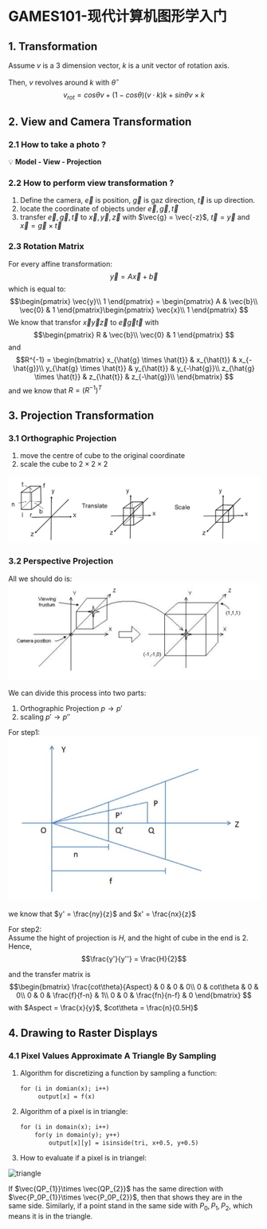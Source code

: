 # GAMES101-现代计算机图形学入门
## 1. Transformation
Assume $v$ is a 3 dimension vector,  $k$ is a unit vector of rotation axis.  

Then, $v$ revolves around $k$ with $\theta^{\circ}$
$$v_{rot} = cos\theta v + (1-cos\theta) (v\cdot k)k + sin\theta v \times k$$

## 2. View and Camera Transformation
### 2.1 How to take a photo ?    
:bulb: **Model - View - Projection**     
### 2.2 How to perform view transformation ?
1. Define the camera, $\vec{e}$ is position, $\vec{g}$ is gaz direction, $\vec{t}$ is up direction.
2. locate the coordinate of objects under $\vec{e},\vec{g},\vec{t}$
3. transfer $\vec{e},\vec{g},\vec{t}$ to $\vec{x},\vec{y},\vec{z}$ with $\vec{g} = \vec{-z}$, $\vec{t} = \vec{y}$ and $\vec{x} = \vec{g}\times \vec{t}$
### 2.3 Rotation Matrix
For every affine transformation:
$$\vec{y} = A\vec{x}+\vec{b}$$
which is equal to:
$$\begin{pmatrix}
\vec{y}\\
1    
\end{pmatrix} = \begin{pmatrix}
    A & \vec{b}\\
    \vec{0} & 1
\end{pmatrix}\begin{pmatrix}
    \vec{x}\\
    1
\end{pmatrix}
$$
We know that transfor $\vec{x}\vec{y}\vec{z}$ to $\vec{e}\vec{g}\vec{t}$ with 
$$\begin{pmatrix}
R & \vec{b}\\
\vec{0} & 1
\end{pmatrix}
$$
and
$$R^{-1} = \begin{bmatrix}
x_{\hat{g} \times \hat{t}} & x_{\hat{t}} & x_{-\hat{g}}\\
y_{\hat{g} \times \hat{t}} & y_{\hat{t}} & y_{-\hat{g}}\\
z_{\hat{g} \times \hat{t}} & z_{\hat{t}} & z_{-\hat{g}}\\    
\end{bmatrix}
$$ 
and we know that $R = (R^{-1})^{T}$
## 3. Projection Transformation
### 3.1 Orthographic Projection
1. move the centre of cube to the original coordinate
2. scale the cube to $2\times 2\times 2$

![Orthographic Projection](img/3.1.PNG  "Orthographic Projection")

### 3.2 Perspective Projection
All we should do is:
![Perspective Projection](img\3.2.PNG "Perspective Projection")

We can divide this process into two parts:  
1. Orthographic Projection $p\rightarrow p'$
2. scaling  $p'\rightarrow p''$

For step1:
![sacling](img\3.2.1.PNG "sacling")

we know that $y' = \frac{ny}{z}$ and $x' = \frac{nx}{z}$

For step2:  
Assume the hight of projection is $H$, and the hight of cube in the end is 2. Hence,
$$\frac{y'}{y''} = \frac{H}{2}$$

and the transfer matrix is 
$$\begin{bmatrix}
\frac{cot\theta}{Aspect} & 0 & 0 & 0\\
0 & cot\theta & 0 & 0\\
0 & 0 & \frac{f}{f-n} & 1\\
0 & 0 & \frac{fn}{n-f} & 0   
\end{bmatrix}
$$
with $Aspect = \frac{x}{y}$, $cot\theta = \frac{n}{0.5H}$
## 4. Drawing to Raster Displays
### 4.1 Pixel Values Approximate A Triangle By Sampling
1. Algorithm for discretizing a function by sampling a function:
   
   ```
   for (i in domian(x); i++)
        output[x] = f(x)
    ```
2.  Algorithm of a pixel is in triangle:

    ```
    for (i in domain(x); i++)
        for(y in domain(y); y++)
            output[x][y] = isinside(tri, x+0.5, y+0.5)

    ``` 
3. How to evaluate if a pixel is in triangel:

![triangle](img\4.1.PNG "`triangle`")

If $\vec{QP_{1}}\times \vec{QP_{2}}$ has the same direction with  $\vec{P_0P_{1}}\times \vec{P_0P_{2}}$, then that shows they are in the same side.
Similarly, if a point stand in the same side with $P_0,P_1,P_2$, which means it is in the triangle.
